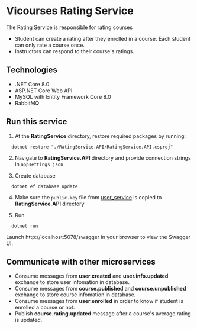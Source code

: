 
# Vicourses Rating Service

The Rating Service is responsible for rating courses

- Student can create a rating after they enrolled in a course. Each student can only rate a course once.
- Instructors can respond to their course's ratings.
## Technologies
- .NET Core 8.0
- ASP.NET Core Web API
- MySQL with Entity Framework Core 8.0
- RabbitMQ
## Run this service

1. At the **RatingService** directory, restore required packages by running:

```shell
  dotnet restore "./RatingService.API/RatingService.API.csproj"
```

2. Navigate to **RatingService.API** directory and provide connection strings in `appsettings.json`

3. Create database
```shell
  dotnet ef database update
``` 

4. Make sure the `public.key` file from [user_service](https://github.com/VuStrong/Vicourses/tree/main/backend/services/user_service#run-this-service) is copied to **RatingService.API** directory

5. Run:
```shell
  dotnet run
```
Launch http://localhost:5078/swagger in your browser to view the Swagger UI.
    
## Communicate with other microservices
- Consume messages from **user.created** and **user.info.updated** exchange to store user infomation in database.
- Consume messages from **course.published** and **course.unpublished** exchange to store course infomation in database.
- Consume messages from **user.enrolled** in order to know if student is enrolled a course or not.
- Publish **course.rating.updated** message after a course's average rating is updated.